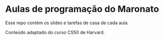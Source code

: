 # Aulas de programação do Maronato

Esse repo contém os slides e tarefas de casa de cada aula.

Conteúdo adaptado do curso CS50 de Harvard.
